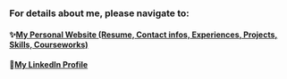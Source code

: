 ### For details about me, please navigate to:
#### ✨[My Personal Website (Resume, Contact infos, Experiences, Projects, Skills, Courseworks)](https://fengyuli2002.github.io/)
#### 🔖[My LinkedIn Profile](https://www.linkedin.com/in/fengyuli2002/)
